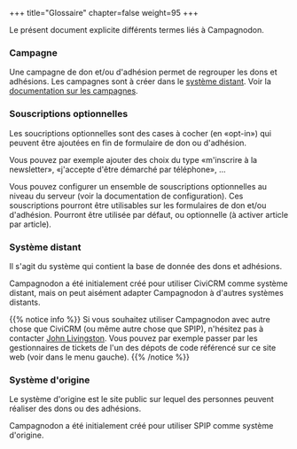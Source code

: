 +++
title="Glossaire"
chapter=false
weight=95
+++

Le présent document explicite différents termes liés à Campagnodon.

### Campagne

Une campagne de don et/ou d'adhésion permet de regrouper les dons et adhésions.
Les campagnes sont à créer dans le [système distant](#système-distant).
Voir la [documentation sur les campagnes](../fonctionnel/campagnes).

### Souscriptions optionnelles

Les soucriptions optionnelles sont des cases à cocher (en «opt-in») qui peuvent être ajoutées en fin de formulaire
de don ou d'adhésion.

Vous pouvez par exemple ajouter des choix du type «m'inscrire à la newsletter», «j'accepte d'être démarché par téléphone», ...

Vous pouvez configurer un ensemble de souscriptions optionnelles au niveau du serveur (voir la documentation de configuration).
Ces souscriptions pourront être utilisables sur les formulaires de don et/ou d'adhésion. Pourront être utilisée par défaut,
ou optionnelle (à activer article par article).

### Système distant

Il s'agit du système qui contient la base de donnée des dons et adhésions.

Campagnodon a été initialement créé pour utiliser CiviCRM comme système distant,
mais on peut aisément adapter Campagnodon à d'autres systèmes distants.

{{% notice info %}}
  Si vous souhaitez utiliser Campagnodon avec autre chose que CiviCRM (ou même autre chose que SPIP), n'hésitez pas à contacter
  [John Livingston](https://www.john-livingston.fr). Vous pouvez par exemple passer par les gestionnaires de tickets de l'un des dépots de code
  référencé sur ce site web (voir dans le menu gauche).
{{% /notice %}}

### Système d'origine

Le système d'origine est le site public sur lequel des personnes peuvent réaliser des dons ou des adhésions.

Campagnodon a été initialement créé pour utiliser SPIP comme système d'origine.

